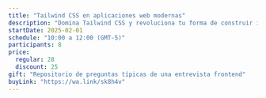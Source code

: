 ```yaml
---
title: "Tailwind CSS en aplicaciones web modernas"
description: "Domina Tailwind CSS y revoluciona tu forma de construir interfaces modernas con el framework que están usando el 99% de empresas exitosas."
startDate: 2025-02-01
schedule: "10:00 a 12:00 (GMT-5)"
participants: 8
price:
  regular: 28
  discount: 25
gift: "Repositorio de preguntas típicas de una entrevista frontend"
buyLink: "https://wa.link/sk8h4v"
---
```

